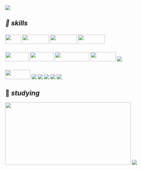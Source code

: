 
<img src="https://capsule-render.vercel.app/api?type=waving&color=timeGradient&height=150&section=header&text=Hi!👋%20I'm%20Skyla&fontSize=35&fontColor=ffffff&fontAlignY=30&fontAlign=83&animation=twinkling"/>

## *🌱 skills*
#####
<img src="https://img.shields.io/badge/Java-ED8B00?style=for-the-badge&logo=java&logoColor=white" width="50" height="30"/> <img src="https://img.shields.io/badge/Spring-6DB33F?style=for-the-badge&logo=spring&logoColor=white" width="85" height="30"/> <img src= "https://img.shields.io/badge/Spring%20Data%20Jpa-6DB33F.svg?style=for-the-badge&logo=SpringBoot&logoColor=white" height="30" width="85"> <img src="https://img.shields.io/badge/Spring Security-6DB33F.svg?style=for-the-badge&logo=SpringSecurity&logoColor=white" height="30" width="85"> 
#####
<img src="https://img.shields.io/badge/HTML-239120?style=for-the-badge&logo=html5&logoColor=white" width="75" height="30"/> <img src="https://img.shields.io/badge/CSS-239120?&style=for-the-badge&logo=css3&logoColor=white" width="75" height="30"/> <img src="https://img.shields.io/badge/JavaScript-F7DF1E?style=for-the-badge&logo=JavaScript&logoColor=white" width="110" height="30"/> <img src="https://img.shields.io/badge/React-20232A?style=for-the-badge&logo=react&logoColor=61DAFB" width="80" height="30"/> <img src="https://img.shields.io/badge/reactnative-61DAFB?style=for-the-badge&logo=react&logoColor=black">
#####
 <img src="https://img.shields.io/badge/MySQL-00000F?style=for-the-badge&logo=mysql&logoColor=white" width="80" height="30"/> <img src="https://img.shields.io/badge/redis-%23DD0031.svg?style=for-the-badge&logo=redis&logoColor=white"> <img src="https://img.shields.io/badge/Amazon AWS-232F3E?style=for-the-badge&logo=Amazon AWS&logoColor=white"> <img src="https://img.shields.io/badge/Amazon RDS-527FFF?style=for-the-badge&logo=amazonrds&logoColor=white"> <img src="https://img.shields.io/badge/Amazon EC2-FF9900?style=for-the-badge&logo=amazonec2&logoColor=white"> <img src="https://img.shields.io/badge/Amazon S3-569A31?style=for-the-badge&logo=amazons3&logoColor=white"> 

## 🌱 *studying*
<img src="https://github-readme-stats.vercel.app/api?username=skyla00&hide=contribs,prs&theme=dracula" width="400" height="200"/>


<img src="https://capsule-render.vercel.app/api?type=waving&color=timeGradient&height=100&section=footer"/>

